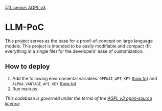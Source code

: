[![License: AGPL v3](https://img.shields.io/badge/License-AGPL%20v3-blue.svg)](https://www.gnu.org/licenses/agpl-3.0)
# LLM-PoC
This project serves as the base for a proof-of-concept on large language models. This project is intended to be easily modifiable and compact (fit everything in a single file) for the developers' ease of customization.

## How to deploy
1. Add the following environmental variables: `OPENAI_API_KEY` ([how to](https://platform.openai.com/signup)) and `ALPHA_VANTAGE_API_KEY` ([how to](https://www.alphavantage.co/support/#api-key))
2. Run main.py

_This codebase is governed under the terms of the [AGPL v3 open-source licence](https://github.com/kavindu-athaudha/LLM-PoC/tree/main?tab=AGPL-3.0-1-ov-file)._
